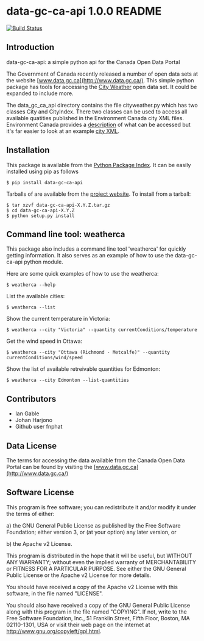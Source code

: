 # data-gc-ca-api 1.0.0 README
[![Build Status](https://travis-ci.org/igable/data-gc-ca-api.svg?branch=master)](https://travis-ci.org/igable/data-gc-ca-api)

## Introduction
data-gc-ca-api: a simple python api for the Canada Open Data Portal

The Government of Canada recently released a number of open data sets at the
website [www.data.gc.ca](http://www.data.gc.ca/).  This simple python package
has tools for accessing the [City Weather](http://goo.gl/Xkcqp) open data set.
It could be expanded to include more.

The data_gc_ca_api directory contains the file cityweather.py which has two
classes City and CityIndex. There two classes can be used to access all
available quatities published in the Environment Canada city XML files.
Environment Canada provides a [description](http://goo.gl/XD7w4) of what can be
accessed but it's far easier to look at an example [city
XML](http://goo.gl/vyL7r).

## Installation

This package is available from the [Python Package Index](http://pypi.python.org). It
can be easily installed using pip as follows
 
    $ pip install data-gc-ca-api

Tarballs of are available from the [project website](https://github.com/igable/data-gc-ca-api).
To install from a tarball:

    $ tar xzvf data-gc-ca-api-X.Y.Z.tar.gz
    $ cd data-gc-ca-api-X.Y.Z
    $ python setup.py install

## Command line tool: weatherca

This package also includes a command line tool 'weatherca' for quickly getting
information. It also serves as an example of how to use the data-gc-ca-api
python module. 

Here are some quick examples of how to use the weatherca:

    $ weatherca --help

List the available cities:

    $ weatherca --list

Show the current temperature in Victoria:

    $ weatherca --city "Victoria" --quantity currentConditions/temperature

Get the wind speed in Ottawa:

    $ weatherca --city "Ottawa (Richmond - Metcalfe)" --quantity currentConditions/wind/speed

Show the list of available retreivable quantities for Edmonton:

    $ weatherca --city Edmonton --list-quantities

## Contributors

* Ian Gable
* Johan Harjono
* Github user fnphat

## Data License

The terms for accessing the data available from the Canada Open Data Portal can
be found by visiting the [www.data.gc.ca](http://www.data.gc.ca/)

## Software License

This program is free software; you can redistribute it and/or modify it under
the terms of either:

a) the GNU General Public License as published by the Free
Software Foundation; either version 3, or (at your option) any
later version, or

b) the Apache v2 License.

This program is distributed in the hope that it will be useful, but WITHOUT ANY
WARRANTY; without even the implied warranty of MERCHANTABILITY or FITNESS FOR A
PARTICULAR PURPOSE.  See either the GNU General Public License or the Apache v2
License for more details.

You should have received a copy of the Apache v2 License with this software, in
the file named "LICENSE".

You should also have received a copy of the GNU General Public License along
with this program in the file named "COPYING". If not, write to the Free
Software Foundation, Inc., 51 Franklin Street, Fifth Floor, Boston, MA
02110-1301, USA or visit their web page on the internet at
http://www.gnu.org/copyleft/gpl.html.

